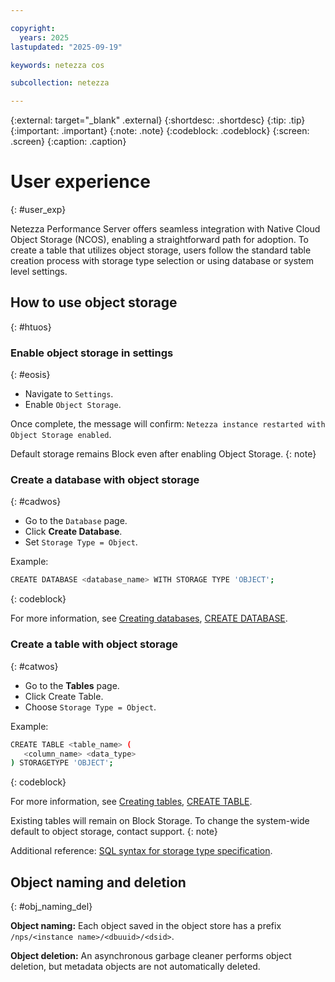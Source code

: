 ```yaml
---

copyright:
  years: 2025
lastupdated: "2025-09-19"

keywords: netezza cos

subcollection: netezza

---
```


{:external: target="_blank" .external}
{:shortdesc: .shortdesc}
{:tip: .tip}
{:important: .important}
{:note: .note}
{:codeblock: .codeblock}
{:screen: .screen}
{:caption: .caption}

# User experience
{: #user_exp}

Netezza Performance Server offers seamless integration with Native Cloud Object Storage (NCOS), enabling a straightforward path for adoption. To create a table that utilizes object storage, users follow the standard table creation process with storage type selection or using database or system level settings.

## How to use object storage
{: #htuos}

### Enable object storage in settings
{: #eosis}

- Navigate to `Settings`.
- Enable `Object Storage`.

Once complete, the message will confirm: `Netezza instance restarted with Object Storage enabled`.

Default storage remains Block even after enabling Object Storage.
{: note}

### Create a database with object storage
{: #cadwos}

- Go to the `Database` page.
- Click **Create Database**.
- Set `Storage Type = Object`.

Example:
 ```bash
CREATE DATABASE <database_name> WITH STORAGE TYPE 'OBJECT';
```
{: codeblock}

For more information, see [Creating databases](/docs/netezza?topic=netezza-databases), [CREATE DATABASE](https://www.ibm.com/docs/en/netezza?topic=nscr-create-database).

### Create a table with object storage
{: #catwos}

- Go to the **Tables** page.
- Click Create Table.
- Choose `Storage Type = Object`.

Example:
 ```bash
CREATE TABLE <table_name> (
    <column_name> <data_type>
) STORAGETYPE 'OBJECT';
```
{: codeblock}

For more information, see [Creating tables](/docs/netezza?topic=netezza-create-tables#creating-tables), [CREATE TABLE](https://www.ibm.com/docs/en/netezza?topic=nscr-create-table).

Existing tables will remain on Block Storage. To change the system-wide default to object storage, contact support.
{: note}

Additional reference: [SQL syntax for storage type specification](/docs/netezza?topic=netezza-netezzacossql).

## Object naming and deletion
{: #obj_naming_del}

**Object naming:** Each object saved in the object store has a prefix `/nps/<instance name>/<dbuuid>/<dsid>`.

**Object deletion:** An asynchronous garbage cleaner performs object deletion, but metadata objects are not automatically deleted.
